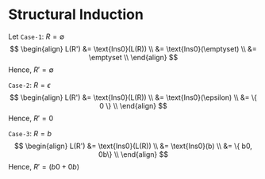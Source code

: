 # Structural Induction

Let 
`Case-1`: $R = \emptyset$
$$
\begin{align}
L(R') &= \text{Ins0}(L(R)) \\
 &= \text{Ins0}(\emptyset) \\
 &= \emptyset \\
\end{align}
$$
Hence, $R' = \emptyset$

`Case-2`: $R = \epsilon$
$$
\begin{align}
L(R') &= \text{Ins0}(L(R)) \\
 &= \text{Ins0}(\epsilon) \\
 &= \{ 0 \} \\
\end{align}
$$
Hence, $R' = 0$

`Case-3`: $R = b$
$$
\begin{align}
L(R') &= \text{Ins0}(L(R)) \\
 &= \text{Ins0}(b) \\
 &= \{ b0, 0b\} \\
\end{align}
$$
Hence, $R' = ( b0 + 0b )$